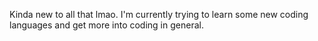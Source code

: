 Kinda new to all that lmao.
I'm currently trying to learn some new coding languages and get more into coding in general.



<!---
offlineneko/offlineneko is a ✨ special ✨ repository because its `README.md` (this file) appears on your GitHub profile.
You can click the Preview link to take a look at your changes.
--->

